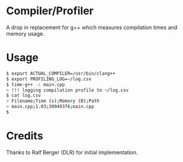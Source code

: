 # Compiler/Profiler
A drop in replacement for g++ which measures compilation times and memory usage.

# Usage
```sh
$ export ACTUAL_COMPILER=/usr/bin/clang++
$ export PROFILING_LOG=~/log.csv
$ time-g++ -c main.cpp
> !!! logging compilation profile to ~/log.csv
$ cat log.csv
> Filename;Time (s);Memory (B);Path
> main.cpp;1.03;30949376;main.cpp
$
```

# Credits
Thanks to Ralf Berger (DLR) for initial implementation.
